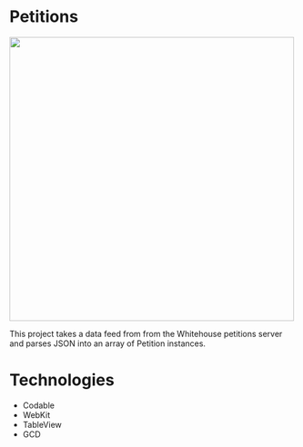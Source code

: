 # Petitions
<img src="https://user-images.githubusercontent.com/71500020/148119459-1c05e5a8-3def-4231-8f8e-dd277464d344.png" width="500" />

This project takes a data feed from from the Whitehouse petitions server and parses JSON into an array of Petition instances.

# Technologies
* Codable
* WebKit
* TableView
* GCD
